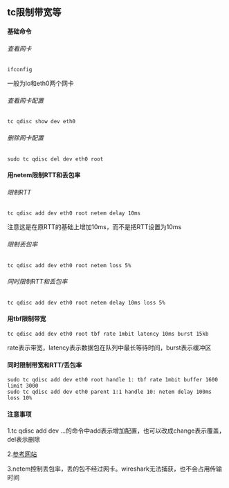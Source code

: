## tc限制带宽等
#### 基础命令
###### 查看网卡
```
ifconfig
```
一般为lo和eth0两个网卡
###### 查看网卡配置
```
tc qdisc show dev eth0
```
###### 删除网卡配置
```
sudo tc qdisc del dev eth0 root
```
#### 用netem限制RTT和丢包率
###### 限制RTT
```
tc qdisc add dev eth0 root netem delay 10ms
```
注意这是在原RTT的基础上增加10ms，而不是把RTT设置为10ms
###### 限制丢包率
```
tc qdisc add dev eth0 root netem loss 5%
```
###### 同时限制RTT和丢包率
```
tc qdisc add dev eth0 root netem delay 10ms loss 5%
```
#### 用tbf限制带宽
```
tc qdisc add dev eth0 root tbf rate 1mbit latency 10ms burst 15kb
```
rate表示带宽，latency表示数据包在队列中最长等待时间，burst表示缓冲区
#### 同时限制带宽和RTT/丢包率
```
sudo tc qdisc add dev eth0 root handle 1: tbf rate 1mbit buffer 1600 limit 3000
sudo tc qdisc add dev eth0 parent 1:1 handle 10: netem delay 100ms loss 10%
```
#### 注意事项
1.tc qdisc add dev ...的命令中add表示增加配置，也可以改成change表示覆盖，del表示删除

2.[参考网站](https://plantegg.github.io/2016/08/24/Linux%20tc%20qdisc%E7%9A%84%E4%BD%BF%E7%94%A8%E6%A1%88%E4%BE%8B/)

3.netem控制丢包率，丢的包不经过网卡。wireshark无法捕获，也不会占用传输时间
